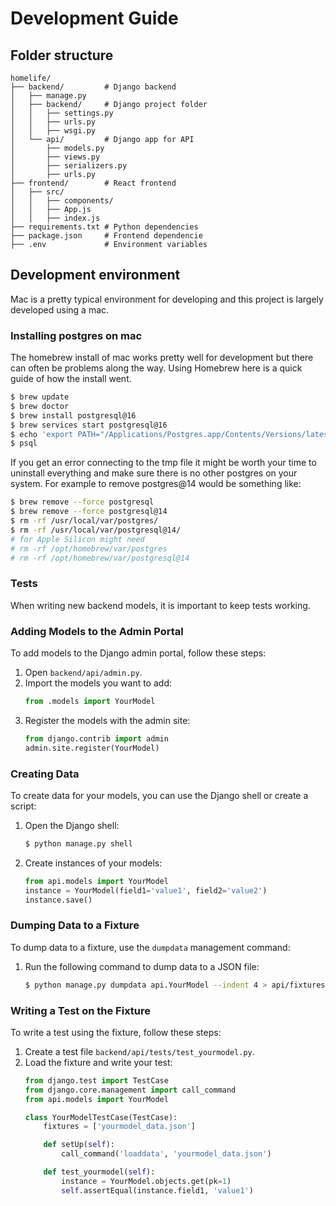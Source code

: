 # Development Guide

## Folder structure

```
homelife/
├── backend/         # Django backend
│   ├── manage.py
│   ├── backend/     # Django project folder
│   │   ├── settings.py
│   │   ├── urls.py
│   │   ├── wsgi.py
│   └── api/         # Django app for API
│       ├── models.py
│       ├── views.py
│       ├── serializers.py
│       ├── urls.py
├── frontend/        # React frontend
│   ├── src/
│   │   ├── components/
│   │   ├── App.js
│   │   ├── index.js
├── requirements.txt # Python dependencies
├── package.json     # Frontend dependencie
├── .env             # Environment variables
```

## Development environment

Mac is a pretty typical environment for developing and this project is largely developed using a mac.

### Installing postgres on mac

The homebrew install of mac works pretty well for development but there can often be problems along the way. Using Homebrew here is a quick guide of how the install went.

```bash
$ brew update
$ brew doctor
$ brew install postgresql@16
$ brew services start postgresql@16
$ echo 'export PATH="/Applications/Postgres.app/Contents/Versions/latest/bin:$PATH"' >> ~/.zshrc
$ psql
```

If you get an error connecting to the tmp file it might be worth your time to uninstall everything and make sure there is no other postgres on your system. For example to remove postgres@14 would be something like:

```bash
$ brew remove --force postgresql
$ brew remove --force postgresql@14
$ rm -rf /usr/local/var/postgres/
$ rm -rf /usr/local/var/postgresql@14/
# for Apple Silicon might need
# rm -rf /opt/homebrew/var/postgres
# rm -rf /opt/homebrew/var/postgresql@14
```

### Tests

When writing new backend models, it is important to keep tests working.

### Adding Models to the Admin Portal

To add models to the Django admin portal, follow these steps:

1. Open `backend/api/admin.py`.
2. Import the models you want to add:
    ```python
    from .models import YourModel
    ```
3. Register the models with the admin site:
    ```python
    from django.contrib import admin
    admin.site.register(YourModel)
    ```

### Creating Data

To create data for your models, you can use the Django shell or create a script:

1. Open the Django shell:
    ```bash
    $ python manage.py shell
    ```
2. Create instances of your models:
    ```python
    from api.models import YourModel
    instance = YourModel(field1='value1', field2='value2')
    instance.save()
    ```

### Dumping Data to a Fixture

To dump data to a fixture, use the `dumpdata` management command:

1. Run the following command to dump data to a JSON file:
    ```bash
    $ python manage.py dumpdata api.YourModel --indent 4 > api/fixtures/yourmodel_data.json
    ```

### Writing a Test on the Fixture

To write a test using the fixture, follow these steps:

1. Create a test file `backend/api/tests/test_yourmodel.py`.
2. Load the fixture and write your test:
    ```python
    from django.test import TestCase
    from django.core.management import call_command
    from api.models import YourModel

    class YourModelTestCase(TestCase):
        fixtures = ['yourmodel_data.json']

        def setUp(self):
            call_command('loaddata', 'yourmodel_data.json')

        def test_yourmodel(self):
            instance = YourModel.objects.get(pk=1)
            self.assertEqual(instance.field1, 'value1')
    ```